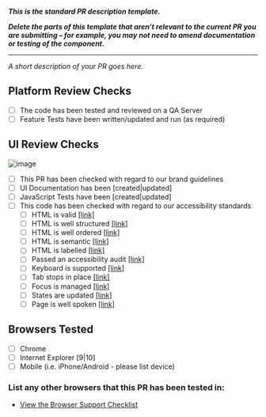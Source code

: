 ﻿__*This is the standard PR description template.*__

__*Delete the parts of this template that aren’t relevant to the current PR you are submitting – for example, you may not need to amend documentation or testing of the component.*__

---

_A short description of your PR goes here._

## Platform Review Checks

- [ ] The code has been tested and reviewed on a QA Server
- [ ] Feature Tests have been written/updated and run (as required)

## UI Review Checks

![image](https://media.github.je-labs.com/user/326/files/c1e6632c-e23e-11e6-91e2-4625e4f89d6d)


- [ ] This PR has been checked with regard to our brand guidelines
- [ ] UI Documentation has been [created|updated]
- [ ] JavaScript Tests have been [created|updated]
- [ ] This code has been checked with regard to our accessibility standards
  - [ ] HTML is valid [[link]](https://docs.google.com/document/d/17Sr6m08eYrTKX1Q9HCoHj6nAeQ3Tx2Ix589_kebSDnY/edit#heading=h.8hhpeziqc7vf)
  - [ ] HTML is well structured [[link]](https://docs.google.com/document/d/17Sr6m08eYrTKX1Q9HCoHj6nAeQ3Tx2Ix589_kebSDnY/edit#heading=h.mwt4cyjxbtli)
  - [ ] HTML is well ordered [[link]](https://docs.google.com/document/d/17Sr6m08eYrTKX1Q9HCoHj6nAeQ3Tx2Ix589_kebSDnY/edit#heading=h.q114rm3u5ix5)
  - [ ] HTML is semantic [[link]](https://docs.google.com/document/d/17Sr6m08eYrTKX1Q9HCoHj6nAeQ3Tx2Ix589_kebSDnY/edit#heading=h.9r5q60p40cca)
  - [ ] HTML is labelled [[link]](https://docs.google.com/document/d/17Sr6m08eYrTKX1Q9HCoHj6nAeQ3Tx2Ix589_kebSDnY/edit#heading=h.4n7zr152hxh7)
  - [ ] Passed an accessibility audit [[link]](https://docs.google.com/document/d/17Sr6m08eYrTKX1Q9HCoHj6nAeQ3Tx2Ix589_kebSDnY/edit#heading=h.9yn7a4j48ztn)
  - [ ] Keyboard is supported [[link]](https://docs.google.com/document/d/17Sr6m08eYrTKX1Q9HCoHj6nAeQ3Tx2Ix589_kebSDnY/edit#heading=h.is5np1jwp1mp)
  - [ ] Tab stops in place [[link]](https://docs.google.com/document/d/17Sr6m08eYrTKX1Q9HCoHj6nAeQ3Tx2Ix589_kebSDnY/edit#heading=h.xbwmm6t7axsn)
  - [ ] Focus is managed [[link]](https://docs.google.com/document/d/17Sr6m08eYrTKX1Q9HCoHj6nAeQ3Tx2Ix589_kebSDnY/edit#heading=h.14zt9gvd027b)
  - [ ] States are updated [[link]](https://docs.google.com/document/d/17Sr6m08eYrTKX1Q9HCoHj6nAeQ3Tx2Ix589_kebSDnY/edit#heading=h.iv5nfqs2k0n2)
  - [ ] Page is well spoken [[link]](https://docs.google.com/document/d/17Sr6m08eYrTKX1Q9HCoHj6nAeQ3Tx2Ix589_kebSDnY/edit#heading=h.lrcxo6brcnvx)

## Browsers Tested

- [ ] Chrome
- [ ] Internet Explorer [9|10]
- [ ] Mobile (i.e. iPhone/Android - please list device)

### List any other browsers that this PR has been tested in:

- [View the Browser Support Checklist](https://docs.google.com/spreadsheets/d/1GqlRuEgtqqmMiIiPBCE39nLq8hWdzayRoYFzvTt17YQ/edit#gid=0)
